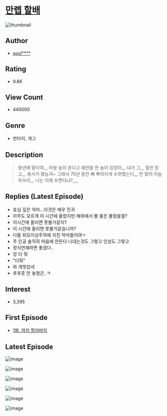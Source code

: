 # [만렙 할배](https://comic.naver.com/bestChallenge/list?titleId=796138)
![thumbnail](https://image-comic.pstatic.net/user_contents_data/challenge_comic/2022/06/11/221462/thumbnail_202x16459685f18_5bf3_4146_94d5_bfa0f7711373_00002971.JPEG)

## Author
- [soul****](https://comic.naver.com/artistTitle?id=221462)

## Rating
- 9.86

## View Count
- 440000

## Genre
- 판타지, 개그

## Description
> 왕년에 말이여,,, 마왕 눔이 온다고 예언을 한 눔이 있었어,,, 내가 그,,, 말만 믿고,,, 용사가 됐능겨~ 그래서 70년 동안 뼈 뿌라지게 수련했는디,,, 안 왔어 이눔 자슥이,,, 나는 이제 우짠다냐?,,,,

## Replies (Latest Episode)
- 효심 깊은 악마...이것은 매우 진귀
- 아무도 모르게 이 시간에 올렸지만 해외에서 볼 줄은 몰랐을껄?
- 이시간에 올리면 못볼거같지?
- 이 시간에 올리면 못볼거같습니까?
- 다들 외모지상주의에 지친 악마들이여ㅜ
- 주 인공 솔직히 마음에 안든다 나대는것도 그렇고 인성도 그렇고
- 정식연재하면 좋겠다..
- 앙 더 줘
- "더줘"
- 와 개멋있네
- 후후훗 안 놓쳤군..ㅋ

## Interest
- 3,395

## First Episode
- [1화. 까치 할아버지](https://comic.naver.com/bestChallenge/detail?titleId=796138&no=1)

## Latest Episode
![image](https://image-comic.pstatic.net/user_contents_data/challenge_comic/2023/05/13/221462/upload_7149011646742409272.jpeg)

![image](https://image-comic.pstatic.net/user_contents_data/challenge_comic/2023/05/13/221462/upload_7003205380506857776.jpeg)

![image](https://image-comic.pstatic.net/user_contents_data/challenge_comic/2023/05/13/221462/upload_4049635895940494689.jpeg)

![image](https://image-comic.pstatic.net/user_contents_data/challenge_comic/2023/05/13/221462/upload_4063713828846057008.jpeg)

![image](https://image-comic.pstatic.net/user_contents_data/challenge_comic/2023/05/13/221462/upload_7148729262004462436.jpeg)

![image](https://image-comic.pstatic.net/user_contents_data/challenge_comic/2023/05/13/221462/upload_3977353791815169331.jpeg)
